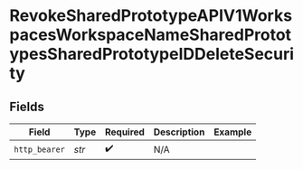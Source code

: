 # RevokeSharedPrototypeAPIV1WorkspacesWorkspaceNameSharedPrototypesSharedPrototypeIDDeleteSecurity


## Fields

| Field              | Type               | Required           | Description        | Example            |
| ------------------ | ------------------ | ------------------ | ------------------ | ------------------ |
| `http_bearer`      | *str*              | :heavy_check_mark: | N/A                |                    |